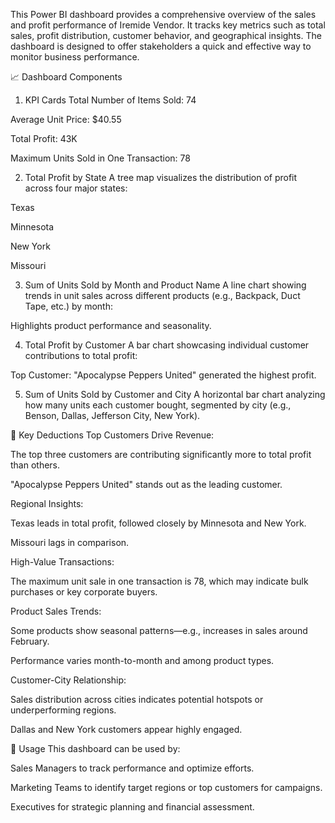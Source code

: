 This Power BI dashboard provides a comprehensive overview of the sales and profit performance of Iremide Vendor. It tracks key metrics such as total sales, profit distribution, customer behavior, and geographical insights. The dashboard is designed to offer stakeholders a quick and effective way to monitor business performance.

📈 Dashboard Components
1. KPI Cards
Total Number of Items Sold: 74

Average Unit Price: $40.55

Total Profit: 43K

Maximum Units Sold in One Transaction: 78

2. Total Profit by State
A tree map visualizes the distribution of profit across four major states:

Texas

Minnesota

New York

Missouri

3. Sum of Units Sold by Month and Product Name
A line chart showing trends in unit sales across different products (e.g., Backpack, Duct Tape, etc.) by month:

Highlights product performance and seasonality.

4. Total Profit by Customer
A bar chart showcasing individual customer contributions to total profit:

Top Customer: "Apocalypse Peppers United" generated the highest profit.

5. Sum of Units Sold by Customer and City
A horizontal bar chart analyzing how many units each customer bought, segmented by city (e.g., Benson, Dallas, Jefferson City, New York).

🧠 Key Deductions
Top Customers Drive Revenue:

The top three customers are contributing significantly more to total profit than others.

"Apocalypse Peppers United" stands out as the leading customer.

Regional Insights:

Texas leads in total profit, followed closely by Minnesota and New York.

Missouri lags in comparison.

High-Value Transactions:

The maximum unit sale in one transaction is 78, which may indicate bulk purchases or key corporate buyers.

Product Sales Trends:

Some products show seasonal patterns—e.g., increases in sales around February.

Performance varies month-to-month and among product types.

Customer-City Relationship:

Sales distribution across cities indicates potential hotspots or underperforming regions.

Dallas and New York customers appear highly engaged.

🔧 Usage
This dashboard can be used by:

Sales Managers to track performance and optimize efforts.

Marketing Teams to identify target regions or top customers for campaigns.

Executives for strategic planning and financial assessment.

